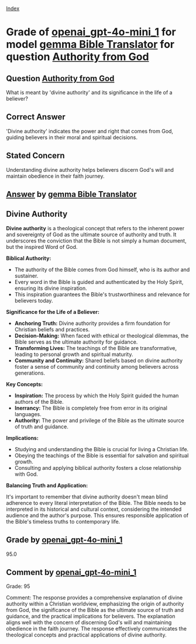 
[Index](../../../../index.md)
# Grade of [openai_gpt-4o-mini_1](../../../grading_models/openai_gpt-4o-mini_1.md) for model [gemma Bible Translator](../../../answering_models/gemma_Bible_Translator.md) for question [Authority from God](../../../questions/Authority_from_God.md)

## Question [Authority from God](../../../questions/Authority_from_God.md)
What is meant by 'divine authority' and its significance in the life of a believer?

## Correct Answer
'Divine authority' indicates the power and right that comes from God, guiding believers in their moral and spiritual decisions.

## Stated Concern
Understanding divine authority helps believers discern God's will and maintain obedience in their faith journey.

## [Answer](../Authority_from_God.md) by [gemma Bible Translator](../../../answering_models/gemma_Bible_Translator.md)
## Divine Authority

**Divine authority** is a theological concept that refers to the inherent power and sovereignty of God as the ultimate source of authority and truth. It underscores the conviction that the Bible is not simply a human document, but the inspired Word of God.

**Biblical Authority:**

* The authority of the Bible comes from God himself, who is its author and sustainer.
* Every word in the Bible is guided and authenticated by the Holy Spirit, ensuring its divine inspiration.
* This inspiration guarantees the Bible's trustworthiness and relevance for believers today.

**Significance for the Life of a Believer:**

* **Anchoring Truth:** Divine authority provides a firm foundation for Christian beliefs and practices. 
* **Decision-Making:** When faced with ethical or theological dilemmas, the Bible serves as the ultimate authority for guidance.
* **Transforming Lives:** The teachings of the Bible are transformative, leading to personal growth and spiritual maturity.
* **Community and Continuity:** Shared beliefs based on divine authority foster a sense of community and continuity among believers across generations.

**Key Concepts:**

* **Inspiration:** The process by which the Holy Spirit guided the human authors of the Bible.
* **Inerrancy:** The Bible is completely free from error in its original languages.
* **Authority:** The power and privilege of the Bible as the ultimate source of truth and guidance.

**Implications:**

* Studying and understanding the Bible is crucial for living a Christian life.
* Obeying the teachings of the Bible is essential for salvation and spiritual growth.
* Consulting and applying biblical authority fosters a close relationship with God.

**Balancing Truth and Application:**

It's important to remember that divine authority doesn't mean blind adherence to every literal interpretation of the Bible. The Bible needs to be interpreted in its historical and cultural context, considering the intended audience and the author's purpose. This ensures responsible application of the Bible's timeless truths to contemporary life.

## Grade by [openai_gpt-4o-mini_1](../../../grading_models/openai_gpt-4o-mini_1.md)
95.0

## Comment by [openai_gpt-4o-mini_1](../../../grading_models/openai_gpt-4o-mini_1.md)
Grade: 95

Comment: The response provides a comprehensive explanation of divine authority within a Christian worldview, emphasizing the origin of authority from God, the significance of the Bible as the ultimate source of truth and guidance, and the practical implications for believers. The explanation aligns well with the concern of discerning God's will and maintaining obedience in the faith journey. The response effectively communicates the theological concepts and practical applications of divine authority.
